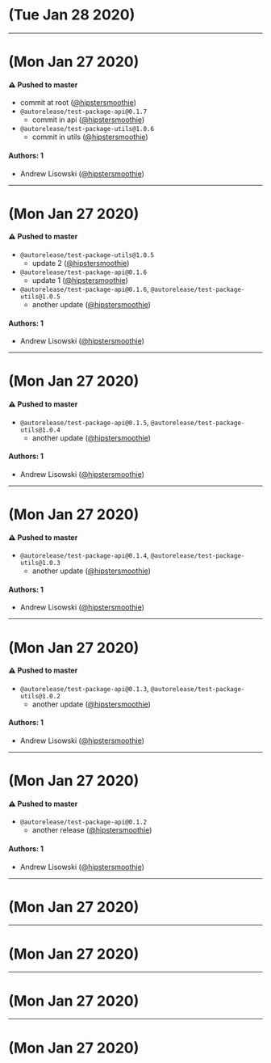 # (Tue Jan 28 2020)



---

# (Mon Jan 27 2020)

#### ⚠️  Pushed to master

- commit at root  ([@hipstersmoothie](https://github.com/hipstersmoothie))
- `@autorelease/test-package-api@0.1.7`
  - commit in api  ([@hipstersmoothie](https://github.com/hipstersmoothie))
- `@autorelease/test-package-utils@1.0.6`
  - commit in utils  ([@hipstersmoothie](https://github.com/hipstersmoothie))

#### Authors: 1

- Andrew Lisowski ([@hipstersmoothie](https://github.com/hipstersmoothie))

---

# (Mon Jan 27 2020)

#### ⚠️  Pushed to master

- `@autorelease/test-package-utils@1.0.5`
  - update 2  ([@hipstersmoothie](https://github.com/hipstersmoothie))
- `@autorelease/test-package-api@0.1.6`
  - update 1  ([@hipstersmoothie](https://github.com/hipstersmoothie))
- `@autorelease/test-package-api@0.1.6`, `@autorelease/test-package-utils@1.0.5`
  - another update  ([@hipstersmoothie](https://github.com/hipstersmoothie))

#### Authors: 1

- Andrew Lisowski ([@hipstersmoothie](https://github.com/hipstersmoothie))

---

# (Mon Jan 27 2020)

#### ⚠️  Pushed to master

- `@autorelease/test-package-api@0.1.5`, `@autorelease/test-package-utils@1.0.4`
  - another update  ([@hipstersmoothie](https://github.com/hipstersmoothie))

#### Authors: 1

- Andrew Lisowski ([@hipstersmoothie](https://github.com/hipstersmoothie))

---

# (Mon Jan 27 2020)

#### ⚠️  Pushed to master

- `@autorelease/test-package-api@0.1.4`, `@autorelease/test-package-utils@1.0.3`
  - another update  ([@hipstersmoothie](https://github.com/hipstersmoothie))

#### Authors: 1

- Andrew Lisowski ([@hipstersmoothie](https://github.com/hipstersmoothie))

---

# (Mon Jan 27 2020)

#### ⚠️  Pushed to master

- `@autorelease/test-package-api@0.1.3`, `@autorelease/test-package-utils@1.0.2`
  - another update  ([@hipstersmoothie](https://github.com/hipstersmoothie))

#### Authors: 1

- Andrew Lisowski ([@hipstersmoothie](https://github.com/hipstersmoothie))

---

# (Mon Jan 27 2020)

#### ⚠️  Pushed to master

- `@autorelease/test-package-api@0.1.2`
  - another release  ([@hipstersmoothie](https://github.com/hipstersmoothie))

#### Authors: 1

- Andrew Lisowski ([@hipstersmoothie](https://github.com/hipstersmoothie))

---

# (Mon Jan 27 2020)



---

# (Mon Jan 27 2020)



---

# (Mon Jan 27 2020)



---

# (Mon Jan 27 2020)

